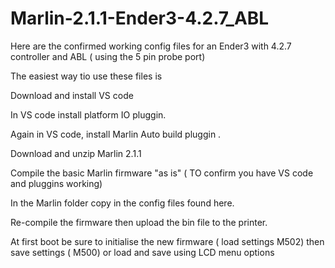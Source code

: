 # Marlin-2.1.1-Ender3-4.2.7_ABL

Here are the confirmed working config files for an Ender3 with 4.2.7 controller and ABL ( using the 5 pin probe port) 

The easiest way tio use these files is

Download and install VS code

In VS code install platform IO  pluggin.

Again in VS code, install Marlin Auto build pluggin .

Download and unzip Marlin 2.1.1 

Compile the basic Marlin firmware "as is"  ( TO confirm you have VS code and pluggins working)

In the Marlin folder copy in the config files found here.

Re-compile the firmware then upload the bin file to the printer.

At first boot be sure to initialise the new firmware ( load settings M502) then save settings ( M500) or load and save using LCD menu options 
